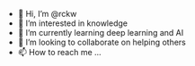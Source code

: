 - 👋 Hi, I’m @rckw
- 👀 I’m interested in knowledge
- 🌱 I’m currently learning deep learning and AI
- 💞️ I’m looking to collaborate on helping others
- 📫 How to reach me ...

<!---
rckw/rckw is a ✨ special ✨ repository because its `README.md` (this file) appears on your GitHub profile.
You can click the Preview link to take a look at your changes.
--->
